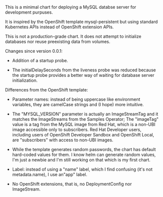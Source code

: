 This is a minimal chart for deploying a MySQL databse server for development purpuses.

It is inspired by the OpenShift template mysql-persistent but using standard Kubernetes APIs instead of OpenShift extension APIs.

This is not a production-grade chart. It does not attempt to initialize databases nor reuse preexisting data from volumes.

Changes since version 0.0.1:

- Addition of a startup probe.

- The initialDelaySeconds from the liveness probe was reduced because the startup probe provides a better way of waiting for database server initialization.

Differences from the OpenShift template:

- Parameter names: instead of being uppercase like environment variables, they are camelCase strings and (I hope) more intuitive.

- The "MYSQL_VERSION" parameter is actually an ImageStreamTag and it matches the ImageStreams from the Samples Operator;
The "imageTag" value is a tag from the MySQL image from Red Hat, which is a non-UBI image accessible only to subscribers.
Red Hat Developer users, including users of OpenShift Developer Sandbox and OpenShift Local, are "subscribers" with access to non-UBI images.

- While the template generates random passwords, the chart has default hard-coded values for them.
I know helm can generate random values, I'm just a newbie and I'm still working on that which is my first chart.

- Label: instead of using a "name" label, which I find confusing (it's not metadata.name), I use an"app" label.

- No OpenShift extensions, that is, no DeploymentConfig nor ImageStream.


